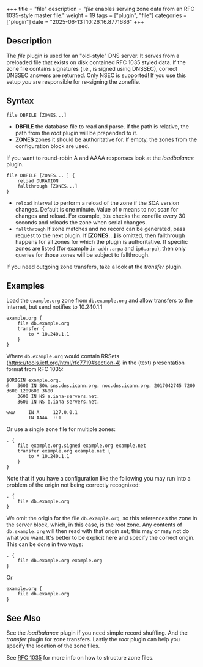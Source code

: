 +++
title = "file"
description = "*file* enables serving zone data from an RFC 1035-style master file."
weight = 19
tags = ["plugin", "file"]
categories = ["plugin"]
date = "2025-06-13T10:26:16.8771686"
+++

## Description

The *file* plugin is used for an "old-style" DNS server. It serves from a preloaded file that exists
on disk contained RFC 1035 styled data. If the zone file contains signatures (i.e., is signed using
DNSSEC), correct DNSSEC answers are returned. Only NSEC is supported! If you use this setup *you*
are responsible for re-signing the zonefile.

## Syntax

~~~
file DBFILE [ZONES...]
~~~

* **DBFILE** the database file to read and parse. If the path is relative, the path from the *root*
  plugin will be prepended to it.
* **ZONES** zones it should be authoritative for. If empty, the zones from the configuration block
  are used.

If you want to round-robin A and AAAA responses look at the *loadbalance* plugin.

~~~
file DBFILE [ZONES... ] {
    reload DURATION
    fallthrough [ZONES...]
}
~~~

* `reload` interval to perform a reload of the zone if the SOA version changes. Default is one minute.
  Value of `0` means to not scan for changes and reload. For example, `30s` checks the zonefile every 30 seconds
  and reloads the zone when serial changes.
* `fallthrough` If zone matches and no record can be generated, pass request to the next plugin.
  If **[ZONES...]** is omitted, then fallthrough happens for all zones for which the plugin
  is authoritative. If specific zones are listed (for example `in-addr.arpa` and `ip6.arpa`), then only
  queries for those zones will be subject to fallthrough.

If you need outgoing zone transfers, take a look at the *transfer* plugin.

## Examples

Load the `example.org` zone from `db.example.org` and allow transfers to the internet, but send
notifies to 10.240.1.1

~~~ corefile
example.org {
    file db.example.org
    transfer {
        to * 10.240.1.1
    }
}
~~~

Where `db.example.org` would contain RRSets (<https://tools.ietf.org/html/rfc7719#section-4>) in the
(text) presentation format from RFC 1035:

~~~
$ORIGIN example.org.
@	3600 IN	SOA sns.dns.icann.org. noc.dns.icann.org. 2017042745 7200 3600 1209600 3600
	3600 IN NS a.iana-servers.net.
	3600 IN NS b.iana-servers.net.

www     IN A     127.0.0.1
        IN AAAA  ::1
~~~


Or use a single zone file for multiple zones:

~~~ corefile
. {
    file example.org.signed example.org example.net
    transfer example.org example.net {
        to * 10.240.1.1
    }
}
~~~

Note that if you have a configuration like the following you may run into a problem of the origin
not being correctly recognized:

~~~ corefile
. {
    file db.example.org
}
~~~

We omit the origin for the file `db.example.org`, so this references the zone in the server block,
which, in this case, is the root zone. Any contents of `db.example.org` will then read with that
origin set; this may or may not do what you want.
It's better to be explicit here and specify the correct origin. This can be done in two ways:

~~~ corefile
. {
    file db.example.org example.org
}
~~~

Or

~~~ corefile
example.org {
    file db.example.org
}
~~~

## See Also

See the *loadbalance* plugin if you need simple record shuffling. And the *transfer* plugin for zone
transfers. Lastly the *root* plugin can help you specify the location of the zone files.

See [RFC 1035](https://www.rfc-editor.org/rfc/rfc1035.txt) for more info on how to structure zone
files.
